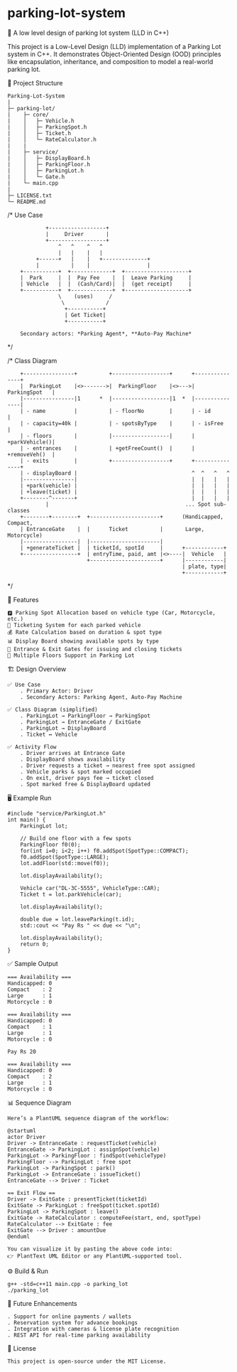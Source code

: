 # parking-lot-system

🚗 A low level design of parking lot system (LLD in C++)

This project is a Low-Level Design (LLD) implementation of a Parking Lot system in C++.
It demonstrates Object-Oriented Design (OOD) principles like encapsulation, inheritance, and composition to model a real-world parking lot.

📂 Project Structure

    Parking-Lot-System
    |
    ├─ parking-lot/
    |    ├─ core/
    |    │   ├─ Vehicle.h
    |    │   ├─ ParkingSpot.h
    |    │   ├─ Ticket.h
    |    │   └─ RateCalculator.h
    |    |
    |    ├─ service/
    |    │   ├─ DisplayBoard.h
    |    │   ├─ ParkingFloor.h
    |    │   ├─ ParkingLot.h
    |    │   └─ Gate.h
    |    └─ main.cpp
    |
    ├─ LICENSE.txt
    └─ README.md

/*  Use Case

                +------------------+
                |     Driver       |
                +------------------+
                    ^   ^    ^   ^
                    |   |    |   |
             +------+   |    |   +--------------+
             |          |    |                  |
        +-----------+  +-------------+  +--------------------+
        |  Park     |  |  Pay Fee    |  |  Leave Parking     |
        | Vehicle   |  |  (Cash/Card)|  |  (get receipt)     |
        +-----------+  +-------------+  +--------------------+
                    \    (uses)     /
                     \             /
                      +-----------+
                      | Get Ticket|
                      +-----------+

        Secondary actors: *Parking Agent*, **Auto-Pay Machine*

*/

/*  Class Diagram

        +----------------+          +------------------+      +---------------+
        |  ParkingLot    |<>------->|  ParkingFloor    |<>--->| ParkingSpot   |
        |----------------|1      *  |------------------|1  *  |---------------|
        | - name         |          | - floorNo        |      | - id          |
        | - capacity=40k |          | - spotsByType    |      | - isFree      |
        | - floors       |          |------------------|      | +parkVehicle()|
        | - entrances    |          | +getFreeCount()  |      | +removeVeh()  |
        | - exits        |          +------------------+      +---------------+
        | - displayBoard |                                    ^  ^   ^   ^
        |----------------|                                    |  |   |   |
        | +park(vehicle) |                                    |  |   |   |
        | +leave(ticket) |                                    |  |   |   |
        +--------^-------+                                    |  |   |   |
                |                                           ... Spot sub-classes
        +--------+--------+  +----------------------+      (Handicapped, Compact,
        | EntranceGate    |  |      Ticket          |       Large, Motorcycle)
        |-----------------|  |----------------------|
        | +generateTicket |  | ticketId, spotId     |      +------------+
        +-----------------+  | entryTime, paid, amt |<>----|  Vehicle   |
                             +----------------------+      |------------|
                                                           | plate, type|
                                                           +------------+
*/

📌 Features

    🅿️ Parking Spot Allocation based on vehicle type (Car, Motorcycle, etc.)
    🎫 Ticketing System for each parked vehicle
    💰 Rate Calculation based on duration & spot type
    📊 Display Board showing available spots by type
    🚪 Entrance & Exit Gates for issuing and closing tickets
    🏢 Multiple Floors Support in Parking Lot

🏗️ Design Overview

    ✅ Use Case
        . Primary Actor: Driver
        . Secondary Actors: Parking Agent, Auto-Pay Machine

    ✅ Class Diagram (simplified)
        . ParkingLot → ParkingFloor → ParkingSpot
        . ParkingLot → EntranceGate / ExitGate
        . ParkingLot → DisplayBoard
        . Ticket ↔ Vehicle

    ✅ Activity Flow
        . Driver arrives at Entrance Gate
        . DisplayBoard shows availability
        . Driver requests a ticket → nearest free spot assigned
        . Vehicle parks & spot marked occupied
        . On exit, driver pays fee → ticket closed
        . Spot marked free & DisplayBoard updated

🖥️ Example Run

    #include "service/ParkingLot.h"
    int main() {
        ParkingLot lot;

        // Build one floor with a few spots
        ParkingFloor f0(0);
        for(int i=0; i<2; i++) f0.addSpot(SpotType::COMPACT);
        f0.addSpot(SpotType::LARGE);
        lot.addFloor(std::move(f0));

        lot.displayAvailability();

        Vehicle car("DL-3C-5555", VehicleType::CAR);
        Ticket t = lot.parkVehicle(car);

        lot.displayAvailability();

        double due = lot.leaveParking(t.id);
        std::cout << "Pay Rs " << due << "\n";

        lot.displayAvailability();
        return 0;
    }

✅ Sample Output

    === Availability ===
    Handicapped: 0
    Compact    : 2
    Large      : 1
    Motorcycle : 0

    === Availability ===
    Handicapped: 0
    Compact    : 1
    Large      : 1
    Motorcycle : 0

    Pay Rs 20

    === Availability ===
    Handicapped: 0
    Compact    : 2
    Large      : 1
    Motorcycle : 0

📊 Sequence Diagram

    Here’s a PlantUML sequence diagram of the workflow:

    @startuml
    actor Driver
    Driver -> EntranceGate : requestTicket(vehicle)
    EntranceGate -> ParkingLot : assignSpot(vehicle)
    ParkingLot -> ParkingFloor : findSpot(vehicleType)
    ParkingFloor --> ParkingLot : free spot
    ParkingLot -> ParkingSpot : park()
    ParkingLot -> EntranceGate : issueTicket()
    EntranceGate --> Driver : Ticket

    == Exit Flow ==
    Driver -> ExitGate : presentTicket(ticketId)
    ExitGate -> ParkingLot : freeSpot(ticket.spotId)
    ParkingLot -> ParkingSpot : leave()
    ExitGate -> RateCalculator : computeFee(start, end, spotType)
    RateCalculator --> ExitGate : fee
    ExitGate --> Driver : amountDue
    @enduml

    You can visualize it by pasting the above code into:
    👉 PlantText UML Editor or any PlantUML-supported tool.


⚙️ Build & Run

    g++ -std=c++11 main.cpp -o parking_lot
    ./parking_lot

🚀 Future Enhancements

    . Support for online payments / wallets
    . Reservation system for advance bookings
    . Integration with cameras & license plate recognition
    . REST API for real-time parking availability

📜 License

    This project is open-source under the MIT License.

